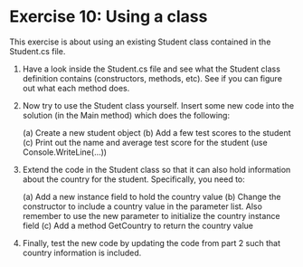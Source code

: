 ﻿# Exercise 10: Using a class

This exercise is about using an existing Student class contained in
the Student.cs file.

1. Have a look inside the Student.cs file and see what the Student 
   class definition contains (constructors, methods, etc). See if you 
   can figure out what each method does.
2. Now try to use the Student class yourself. Insert some new code
   into the solution (in the Main method) which does the following: 

   (a) Create a new student object
   (b) Add a few test scores to the student 
   (c) Print out the name and average test score for the 
       student (use Console.WriteLine(...))
3. Extend the code in the Student class so that it can also hold 
   information about the country for the student. Specifically, 
   you need to: 

   (a) Add a new instance field to hold the country value 
   (b) Change the constructor to include a country value in the 
       parameter list. Also remember to use the new parameter to
	   initialize the country instance field 
   (c) Add a method GetCountry to return the country value
4. Finally, test the new code by updating the code from part 2 
   such that country information is included.
